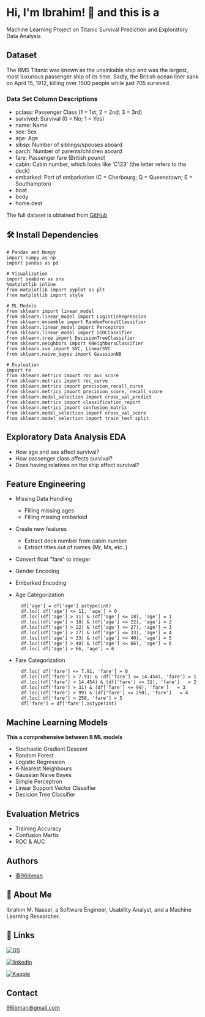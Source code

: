 
# Hi, I'm Ibrahim! 👋 and this is a
Machine Learning Project on Titanic Survival Prediction and Exploratory Data Analysis
## Dataset
The RMS Titanic was known as the unsinkable ship and was the largest, most luxurious passenger ship of its time. Sadly, the British ocean liner sank on April 15, 1912, killing over 1500 people while just 705 survived.

### Data Set Column Descriptions
- pclass: Passenger Class (1 = 1st; 2 = 2nd; 3 = 3rd)
- survived: Survival (0 = No; 1 = Yes)
- name: Name
- sex: Sex
- age: Age
- sibsp: Number of siblings/spouses aboard
- parch: Number of parents/children aboard
- fare: Passenger fare (British pound)
- cabin: Cabin number, which looks like ‘C123’ (the letter refers to the deck)
- embarked: Port of embarkation (C = Cherbourg; Q = Queenstown; S = Southampton)
- boat
- body
- home.dest

The full dataset is obtained from [GitHub](https://github.com/jafarijason/my-datascientise-handcode/tree/master/005-datavisualization)
## 🛠 Install Dependencies
    # Pandas and Numpy
    import numpy as np 
    import pandas as pd 

    # Visualization
    import seaborn as sns
    %matplotlib inline
    from matplotlib import pyplot as plt
    from matplotlib import style

    # ML Models
    from sklearn import linear_model
    from sklearn.linear_model import LogisticRegression
    from sklearn.ensemble import RandomForestClassifier
    from sklearn.linear_model import Perceptron
    from sklearn.linear_model import SGDClassifier
    from sklearn.tree import DecisionTreeClassifier
    from sklearn.neighbors import KNeighborsClassifier
    from sklearn.svm import SVC, LinearSVC
    from sklearn.naive_bayes import GaussianNB

    # Evaluation
    import re
    from sklearn.metrics import roc_auc_score
    from sklearn.metrics import roc_curve
    from sklearn.metrics import precision_recall_curve
    from sklearn.metrics import precision_score, recall_score
    from sklearn.model_selection import cross_val_predict
    from sklearn.metrics import classification_report
    from sklearn.metrics import confusion_matrix
    from sklearn.model_selection import cross_val_score
    from sklearn.model_selection import train_test_split


## Exploratory Data Analysis EDA
- How age and sex affect survival?
- How passenger class affects survival?
- Does having relatives on the ship affect survival?

## Feature Engineering
- Missing Data Handling
    - Filling missing ages 
    - Filling missing embarked
- Create new features 
    - Extract deck number from cabin number
    - Extract titles out of names (Mr, Ms, etc..)
- Convert float "fare" to integer
- Gender Encoding
- Embarked Encoding
- Age Categorization

        df['age'] = df['age'].astype(int)
        df.loc[ df['age'] <= 11, 'age'] = 0
        df.loc[(df['age'] > 11) & (df['age'] <= 18), 'age'] = 1
        df.loc[(df['age'] > 18) & (df['age'] <= 22), 'age'] = 2
        df.loc[(df['age'] > 22) & (df['age'] <= 27), 'age'] = 3
        df.loc[(df['age'] > 27) & (df['age'] <= 33), 'age'] = 4
        df.loc[(df['age'] > 33) & (df['age'] <= 40), 'age'] = 5
        df.loc[(df['age'] > 40) & (df['age'] <= 66), 'age'] = 6
        df.loc[ df['age'] > 66, 'age'] = 6

- Fare Categorization

        df.loc[ df['fare'] <= 7.91, 'fare'] = 0
        df.loc[(df['fare'] > 7.91) & (df['fare'] <= 14.454), 'fare'] = 1
        df.loc[(df['fare'] > 14.454) & (df['fare'] <= 31), 'fare']   = 2
        df.loc[(df['fare'] > 31) & (df['fare'] <= 99), 'fare']   = 3
        df.loc[(df['fare'] > 99) & (df['fare'] <= 250), 'fare']   = 4
        df.loc[ df['fare'] > 250, 'fare'] = 5
        df['fare'] = df['fare'].astype(int)


## Machine Learning Models
**This a comprehensive between 8 ML models**
- Stochastic Gradient Descent
- Random Forest
- Logistic Regression
- K-Nearest Neighbours
- Gaussian Naive Bayes
- Simple Perceptron
- Linear Support Vector Classifier
- Decision Tree Classifier

## Evaluation Metrics
- Training Accuracy
- Confusion Martix
- ROC & AUC 



  
## Authors

- [@96ibman](https://www.github.com/96ibman)

  
## 🚀 About Me
Ibrahim M. Nasser, a Software Engineer, Usability Analyst, 
and a Machine Learning Researcher.


  
## 🔗 Links
[![GS](https://img.shields.io/badge/-Google%20Scholar-blue)](https://scholar.google.com/citations?user=SSCOEdoAAAAJ&hl=en&authuser=2/)

[![linkedin](https://img.shields.io/badge/-Linked%20In-blue)](https://www.linkedin.com/in/ibrahimnasser96/)

[![Kaggle](https://img.shields.io/badge/-Kaggle-blue)](https://www.kaggle.com/ibrahim96/)

  
## Contact

96ibman@gmail.com

  